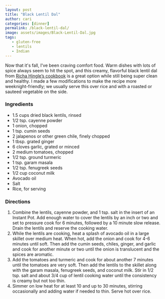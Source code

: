 ```yaml
---
layout: post
title: "Black Lentil Dal"
author: cari
categories: [dinner]
permalink: /black-lentil-dal/
image: assets/images/Black-Lentil-Dal.jpg
tags:
   - gluten-free
   - lentils
   - Indian
---
```


Now that it's fall, I've been craving comfort food. Warm dishes with lots of spice always seem to hit the spot, and this creamy, flavorful black lentil dal from [Richa Hingle’s cookbook](https://www.veganricha.com/vegan-richas-indian-kitchen-cookbook) is a great option while still being super clean and healthy. I made a few modifications to make the recipe more weeknight-friendly; we usually serve this over rice and with a roasted or sauteed vegetable on the side.

<h3> Ingredients </h3>

- 1.5 cups dried black lentils, rinsed
- 1/2 tsp. cayenne powder
- 1 onion, chopped
- 1 tsp. cumin seeds
- 2 jalapenos or other green chile, finely chopped
- 1 tbsp. grated ginger
- 6 cloves garlic, grated or minced
- 2 medium tomatoes, chopped
- 1/2 tsp. ground turmeric
- 1 tsp. garam masala
- 1/2 tsp. fenugreek seeds
- 1/2 cup coconut milk
- Avocado oil
- Salt
- Rice, for serving

<h3> Directions </h3>

1. Combine the lentils, cayenne powder, and 1 tsp. salt in the insert of an Instant Pot. Add enough water to cover the lentils by an inch or two and set to pressure cook for 6 minutes, followed by a 10 minute slow release. Drain the lentils and reserve the cooking water.
2. While the lentils are cooking, heat a splash of avocado oil in a large skillet over medium heat. When hot, add the onion and cook for 4-6 minutes until soft. Then add the cumin seeds, chiles, ginger, and garlic and cook for another minute or two until the onion is translucent and the spices are aromatic.
3. Add the tomatoes and turmeric and cook for about another 7 minutes until the tomatoes are very soft. Then add the lentils to the skillet along with the garam masala, fenugreek seeds, and coconut milk. Stir in 1/2 tsp. salt and about 3/4 cup of lentil cooking water until the consistency is creamy but not too thin.
4. Simmer on low heat for at least 10 and up to 30 minutes, stirring occasionally and adding water if needed to thin. Serve hot over rice.